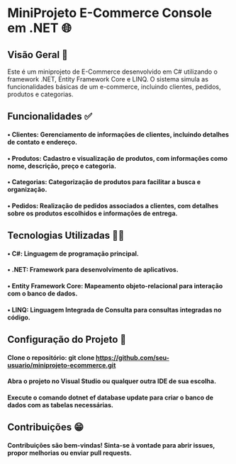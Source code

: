 # MiniProjeto E-Commerce Console em .NET 🌐

## Visão Geral 💬
Este é um miniprojeto de E-Commerce desenvolvido em C# utilizando o framework .NET, Entity Framework Core e LINQ. O sistema simula as funcionalidades básicas de um e-commerce, incluindo clientes, pedidos, produtos e categorias.

## Funcionalidades ✅
#### • Clientes: Gerenciamento de informações de clientes, incluindo detalhes de contato e endereço.
#### • Produtos: Cadastro e visualização de produtos, com informações como nome, descrição, preço e categoria.
#### • Categorias: Categorização de produtos para facilitar a busca e organização.
#### • Pedidos: Realização de pedidos associados a clientes, com detalhes sobre os produtos escolhidos e informações de entrega.

## Tecnologias Utilizadas 👨‍💻
#### • C#: Linguagem de programação principal.
#### • .NET: Framework para desenvolvimento de aplicativos.
#### • Entity Framework Core: Mapeamento objeto-relacional para interação com o banco de dados.
#### • LINQ: Linguagem Integrada de Consulta para consultas integradas no código.

## Configuração do Projeto 🤝
#### Clone o repositório: git clone https://github.com/seu-usuario/miniprojeto-ecommerce.git 
#### Abra o projeto no Visual Studio ou qualquer outra IDE de sua escolha.
#### Execute o comando dotnet ef database update para criar o banco de dados com as tabelas necessárias.

## Contribuições 😁
#### Contribuições são bem-vindas! Sinta-se à vontade para abrir issues, propor melhorias ou enviar pull requests.

